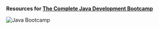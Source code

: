 **Resources for [The Complete Java Development Bootcamp](https://www.udemy.com/course/the-complete-java-development-bootcamp/?couponCode=YTBCPN)**

![Java Bootcamp](https://img-c.udemycdn.com/course/750x422/3740582_cc2c_4.jpg)


